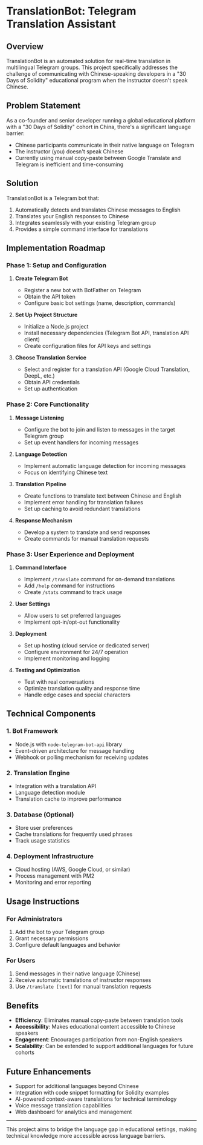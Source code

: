 # TranslationBot: Telegram Translation Assistant

## Overview
TranslationBot is an automated solution for real-time translation in multilingual Telegram groups. This project specifically addresses the challenge of communicating with Chinese-speaking developers in a "30 Days of Solidity" educational program when the instructor doesn't speak Chinese.

## Problem Statement
As a co-founder and senior developer running a global educational platform with a "30 Days of Solidity" cohort in China, there's a significant language barrier:
- Chinese participants communicate in their native language on Telegram
- The instructor (you) doesn't speak Chinese
- Currently using manual copy-paste between Google Translate and Telegram is inefficient and time-consuming

## Solution
TranslationBot is a Telegram bot that:
1. Automatically detects and translates Chinese messages to English
2. Translates your English responses to Chinese
3. Integrates seamlessly with your existing Telegram group
4. Provides a simple command interface for translations

## Implementation Roadmap

### Phase 1: Setup and Configuration
1. **Create Telegram Bot**
   - Register a new bot with BotFather on Telegram
   - Obtain the API token
   - Configure basic bot settings (name, description, commands)

2. **Set Up Project Structure**
   - Initialize a Node.js project
   - Install necessary dependencies (Telegram Bot API, translation API client)
   - Create configuration files for API keys and settings

3. **Choose Translation Service**
   - Select and register for a translation API (Google Cloud Translation, DeepL, etc.)
   - Obtain API credentials
   - Set up authentication

### Phase 2: Core Functionality
1. **Message Listening**
   - Configure the bot to join and listen to messages in the target Telegram group
   - Set up event handlers for incoming messages

2. **Language Detection**
   - Implement automatic language detection for incoming messages
   - Focus on identifying Chinese text

3. **Translation Pipeline**
   - Create functions to translate text between Chinese and English
   - Implement error handling for translation failures
   - Set up caching to avoid redundant translations

4. **Response Mechanism**
   - Develop a system to translate and send responses
   - Create commands for manual translation requests

### Phase 3: User Experience and Deployment
1. **Command Interface**
   - Implement `/translate` command for on-demand translations
   - Add `/help` command for instructions
   - Create `/stats` command to track usage

2. **User Settings**
   - Allow users to set preferred languages
   - Implement opt-in/opt-out functionality

3. **Deployment**
   - Set up hosting (cloud service or dedicated server)
   - Configure environment for 24/7 operation
   - Implement monitoring and logging

4. **Testing and Optimization**
   - Test with real conversations
   - Optimize translation quality and response time
   - Handle edge cases and special characters

## Technical Components

### 1. Bot Framework
- Node.js with `node-telegram-bot-api` library
- Event-driven architecture for message handling
- Webhook or polling mechanism for receiving updates

### 2. Translation Engine
- Integration with a translation API
- Language detection module
- Translation cache to improve performance

### 3. Database (Optional)
- Store user preferences
- Cache translations for frequently used phrases
- Track usage statistics

### 4. Deployment Infrastructure
- Cloud hosting (AWS, Google Cloud, or similar)
- Process management with PM2
- Monitoring and error reporting

## Usage Instructions

### For Administrators
1. Add the bot to your Telegram group
2. Grant necessary permissions
3. Configure default languages and behavior

### For Users
1. Send messages in their native language (Chinese)
2. Receive automatic translations of instructor responses
3. Use `/translate [text]` for manual translation requests

## Benefits
- **Efficiency**: Eliminates manual copy-paste between translation tools
- **Accessibility**: Makes educational content accessible to Chinese speakers
- **Engagement**: Encourages participation from non-English speakers
- **Scalability**: Can be extended to support additional languages for future cohorts

## Future Enhancements
- Support for additional languages beyond Chinese
- Integration with code snippet formatting for Solidity examples
- AI-powered context-aware translations for technical terminology
- Voice message translation capabilities
- Web dashboard for analytics and management

---

This project aims to bridge the language gap in educational settings, making technical knowledge more accessible across language barriers.
